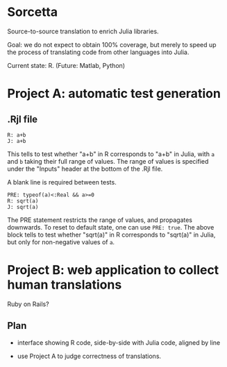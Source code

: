 Sorcetta
========

Source-to-source translation to enrich Julia libraries.

Goal: we do not expect to obtain 100\% coverage, but merely to speed up the process of translating code from other languages into Julia.

Current state: R.  (Future: Matlab, Python)

# Project A: automatic test generation

## .Rjl file

```
R: a+b
J: a+b
```
This tells to test whether "a+b" in R corresponds to "a+b" in Julia, with `a` and `b` taking their full range of values.  The range of values is specified under the "Inputs" header at the bottom of the .Rjl file.

A blank line is required between tests.


```
PRE: typeof(a)<:Real && a>=0
R: sqrt(a)
J: sqrt(a)
```

The PRE statement restricts the range of values, and propagates downwards.  To reset to default state, one can use `PRE: true`.  The above block tells to test whether "sqrt(a)" in R corresponds to "sqrt(a)" in Julia, but only for non-negative values of `a`.


# Project B: web application to collect human translations

Ruby on Rails?

## Plan

* interface showing R code, side-by-side with Julia code, aligned by line

* use Project A to judge correctness of translations.



